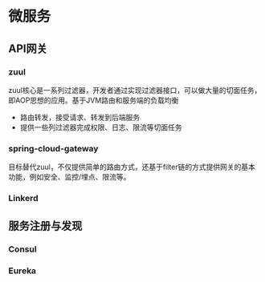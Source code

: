 微服务
===

## API网关

### zuul

zuul核心是一系列过滤器，开发者通过实现过滤器接口，可以做大量的切面任务，即AOP思想的应用。基于JVM路由和服务端的负载均衡

* 路由转发，接受请求、转发到后端服务
* 提供一些列过滤器完成权限、日志、限流等切面任务

### spring-cloud-gateway

目标替代zuul，不仅提供简单的路由方式，还基于filter链的方式提供网关的基本功能，例如安全、监控/埋点、限流等。

### Linkerd


## 服务注册与发现

### Consul

### Eureka






